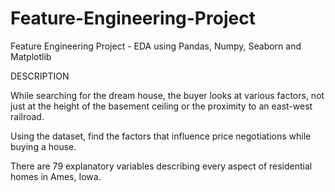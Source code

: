 # Feature-Engineering-Project
Feature Engineering Project - EDA using Pandas, Numpy, Seaborn and Matplotlib


DESCRIPTION

While searching for the dream house, the buyer looks at various factors, not just at the height of the basement ceiling or the proximity to an east-west railroad.

Using the dataset, find the factors that influence price negotiations while buying a house.

There are 79 explanatory variables describing every aspect of residential homes in Ames, Iowa.
